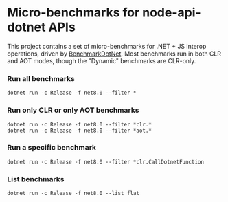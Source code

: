# Micro-benchmarks for node-api-dotnet APIs

This project contains a set of micro-benchmarks for .NET + JS interop operations, driven by
[BenchmarkDotNet](https://benchmarkdotnet.org/). Most benchmarks run in both CLR and AOT modes,
though the "Dynamic" benchmarks are CLR-only.

### Run all benchmarks
```
dotnet run -c Release -f net8.0 --filter *
```

### Run only CLR or only AOT benchmarks
```
dotnet run -c Release -f net8.0 --filter *clr.*
dotnet run -c Release -f net8.0 --filter *aot.*
```

### Run a specific benchmark
```
dotnet run -c Release -f net8.0 --filter *clr.CallDotnetFunction
```

### List benchmarks
```
dotnet run -c Release -f net8.0 --list flat
```
